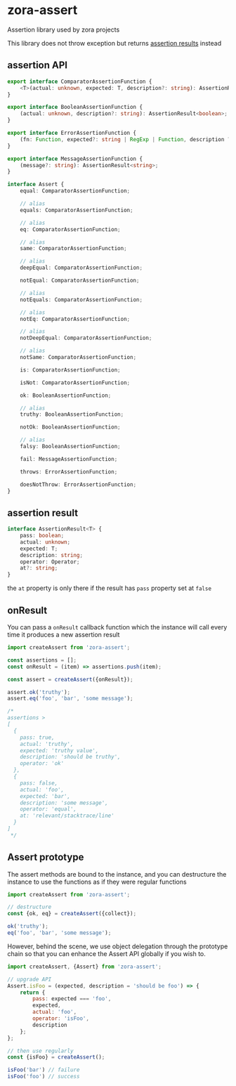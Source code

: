 # zora-assert

Assertion library used by zora projects

This library does not throw exception but returns [assertion results](#assertion-result) instead

## assertion API

```typescript
export interface ComparatorAssertionFunction {
    <T>(actual: unknown, expected: T, description?: string): AssertionResult<T>;
}

export interface BooleanAssertionFunction {
    (actual: unknown, description?: string): AssertionResult<boolean>;
}

export interface ErrorAssertionFunction {
    (fn: Function, expected?: string | RegExp | Function, description ?: string): AssertionResult<string | RegExp | Function>;
}

export interface MessageAssertionFunction {
    (message?: string): AssertionResult<string>;
}

interface Assert {
    equal: ComparatorAssertionFunction;

    // alias
    equals: ComparatorAssertionFunction;

    // alias
    eq: ComparatorAssertionFunction;

    // alias
    same: ComparatorAssertionFunction;

    // alias
    deepEqual: ComparatorAssertionFunction;

    notEqual: ComparatorAssertionFunction;

    // alias
    notEquals: ComparatorAssertionFunction;

    // alias
    notEq: ComparatorAssertionFunction;

    // alias
    notDeepEqual: ComparatorAssertionFunction;

    // alias
    notSame: ComparatorAssertionFunction;

    is: ComparatorAssertionFunction;

    isNot: ComparatorAssertionFunction;

    ok: BooleanAssertionFunction;

    // alias
    truthy: BooleanAssertionFunction;

    notOk: BooleanAssertionFunction;

    // alias
    falsy: BooleanAssertionFunction;

    fail: MessageAssertionFunction;

    throws: ErrorAssertionFunction;

    doesNotThrow: ErrorAssertionFunction;
}
```

## assertion result

```typescript
interface AssertionResult<T> {
    pass: boolean;
    actual: unknown;
    expected: T;
    description: string;
    operator: Operator;
    at?: string;
}
```

the ``at`` property is only there if the result has ``pass`` property set at ``false``

## onResult

You can pass a ``onResult`` callback function which the instance will call every time it produces a new assertion
result

```Javascript
import createAssert from 'zora-assert';

const assertions = [];
const onResult = (item) => assertions.push(item);

const assert = createAssert({onResult});

assert.ok('truthy');
assert.eq('foo', 'bar', 'some message');

/*
assertions > 
[
  {
    pass: true,
    actual: 'truthy',
    expected: 'truthy value',
    description: 'should be truthy',
    operator: 'ok'
  },
  {
    pass: false,
    actual: 'foo',
    expected: 'bar',
    description: 'some message',
    operator: 'equal',
    at: 'relevant/stacktrace/line'
  }
]
 */
```

## Assert prototype

The assert methods are bound to the instance, and you can destructure the instance to use the functions as if they were
regular functions

```javascript
import createAssert from 'zora-assert';

// destructure
const {ok, eq} = createAssert({collect});

ok('truthy');
eq('foo', 'bar', 'some message');
```

However, behind the scene, we use object delegation through the prototype chain so that you can enhance the Assert API
globally if you wish to.

```javascript
import createAssert, {Assert} from 'zora-assert';

// upgrade API
Assert.isFoo = (expected, description = 'should be foo') => {
    return {
        pass: expected === 'foo',
        expected,
        actual: 'foo',
        operator: 'isFoo',
        description
    };
};

// then use regularly
const {isFoo} = createAssert();

isFoo('bar') // failure
isFoo('foo') // success
```
